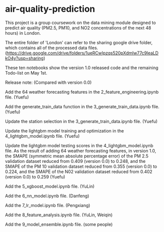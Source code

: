 # air-quality-prediction

This project is a group coursework on the data mining module designed to predict air quality (PM2.5, PM10, and NO2 concentrations of the next 48 hours) in London.

The entire folder of 'London' can refer to the sharing google drive folder, which contains all of the processed data files. (https://drive.google.com/drive/folders/1ueRCwIpzqs520pXdmIw77c9leaLDkO4y?usp=sharing)

These ten notebooks show the version 1.0 released code and the remaining Todo-list on May 1st.

Release note: (Compared with version 0.0)

Add the 64 weather forecasting features in the 2_feature_engineering.ipynb file. (Yuefu)

Add the generate_train_data function in the 3_generate_train_data.ipynb file. (Yuefu)

Update the station selection in the 3_generate_train_data.ipynb file. (Yuefu)

Update the lightgbm model training and optimization in the 4_lightgbm_model.ipynb file. (Yuefu)

Update the lightgbm model testing scores in the 4_lightgbm_model.ipynb file. As the result of adding 64 weather forecasting features, in version 1.0, the SMAPE (symmetric mean absolute percentage error) of the PM 2.5 validation dataset reduced from 0.409 (version 0.0) to 0.248, and the SMAPE of the PM 10 validation dataset reduced from 0.355 (version 0.0) to 0.224, and the SMAPE of the N02 validation dataset reduced from 0.402 (version 0.0) to 0.259 (Yuefu) 

Add the 5_xgboost_model.ipynb file. (YuLin)

Add the 6_nn_model.ipynb file. (Danfeng)

Add the 7_lr_model.ipynb file. (Pengxiang)

Add the 8_feature_analysis.ipynb file. (YuLin, Weiqin)

Add the 9_model_ensemble.ipynb file. (some people)
